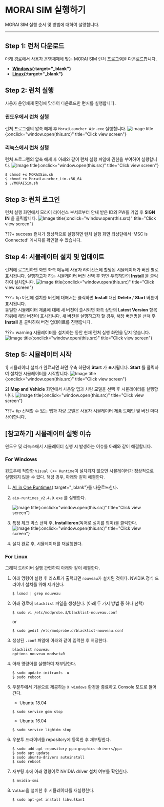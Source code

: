 # MORAI SIM 실행하기
MORAI SIM 실행 순서 및 방법에 대하여 설명합니다.

---

## Step 1: 런처 다운로드
아래 경로에서 사용자 운영체제에 맞는 MORAI SIM 런처 프로그램을 다운로드합니다.

 - **[Windows](https://develop-morai-s3-bucket.s3.ap-northeast-2.amazonaws.com/Asset/Launcher/Stage/MoraiLauncher_Win.zip){:target="_blank"}**
 - **[Linux](https://develop-morai-s3-bucket.s3.ap-northeast-2.amazonaws.com/Asset/Launcher/Release/MoraiLauncher_Lin.zip){:target="_blank"}**

## Step 2: 런처 실행
사용자 운영체제 환경에 맞추어 다운로드한 런처를 실행합니다.
    
### 윈도우에서 런처 실행
런처 프로그램의 압축 해제 후 `MoraiLauncher_Win.exe` 실행합니다.
![Image title](../img/getting-launcher.png){:onclick="window.open(this.src)" title="Click view screen"}

### 리눅스에서 런처 실행
런처 프로그램의 압축 해제 후 아래와 같이 런처 실행 파일에 권한을 부여하여 실행합니다.
![Image title](../img/getting-launcherlinux.png){:onclick="window.open(this.src)" title="Click view screen"}

``` shell
$ chmod +x MORAISim.sh
$ chmod +x MoraiLauncher_Lin.x86_64
$ ./MORAISim.sh
```

## Step 3: 런처 로그인 
런처 실행 화면에서 모라이 라이선스 부서로부터 안내 받은 ID와 PW를 기입 후 **SIGN IN** 을 클릭합니다.
![Image title](../img/getting-launcherlogin.png){:onclick="window.open(this.src)" title="Click view screen"} 

???+ success
     런처가 정상적으로 실행하면 런처 실행 화면 좌상단에서 ‘MSC is Connected’ 메시지를 확인할 수 있습니다.

## Step 4: 시뮬레이터 설치 및 업데이트
런처에 로그인하면 화면 좌측 메뉴에 사용자 라이선스에 할당된 시뮬레이터가 버전 별로 표시됩니다. 
실행하고자 하는 시뮬레이터 버전 선택 후 화면 우측하단의 **Install** 을 클릭하여 설치합니다.
![Image title](../img/getting-launcherinstall.png){:onclick="window.open(this.src)" title="Click view screen"}

???+ tip
    이전에 설치한 버전에 대해서는 클릭하면 **Install** 대신  **Delete** / **Start** 버튼이 표시됩니다. <br>동일한 시뮬레이터 제품에 대해 새 버전이 출시되면 좌측 상단의 **Latest Version** 항목 하위에 해당 버전이 표시욉니다. 새 버전을 실행하고자 할 경우, 해당 버전명을 선택 후 **Install** 을 클릭하여 버전 업데이트를 진행합니다.

???+ warning
    시뮬레이터를 설치하는 동안 현재 런처 실행 화면을 닫지 않습니다.
![Image title](../img/getting-launcherclose.png){:onclick="window.open(this.src)" title="Click view screen"}

## Step 5: 시뮬레이터 시작
1] 시뮬레이터 설치가 완료되면 화면 우측 하단에 **Start** 가 표시됩니다.  **Start** 를 클릭하여 설치한 시뮬레이터를 시작합니다.
![Image title](../img/getting-launcherstart.png){:onclick="window.open(this.src)" title="Click view screen"}
<br>

2] **Map and Vehicle** 화면에서 사용할 맵과 차량 모델을 선택 후 시뮬레이터를 실행합니다.
![Image title](../img/getting-mapvehicle.png){:onclick="window.open(this.src)" title="Click view screen"}

???+ tip
    선택할 수 있는 맵과 차량 모델은 사용자 시뮬레이터 제품 도메인 및 버전 마다 상이합니다.

## [참고하기] 시뮬레이터 실행 이슈
윈도우 및 리눅스에서 시뮬레이터 실행 시 발생하는 이슈를 아래와 같이 해결합니다.

### For Windows
윈도우에 적합한 `Visual C++ Runtime`이 설치되지 않으면 시뮬레이터가 정상적으로 실행되지 않을 수 있다.
해당 경우, 아래와 같이 해결한다.

1. [All in One Runtimes](https://www.computerbase.de/downloads/systemtools/all-in-one-runtimes/){:target="_blank"}를 다운로드한다.

2. `aio-runtimes_v2.4.9.exe` 를 실행한다.
   
    ![Image title](../img/getting-issue1.png){:onclick="window.open(this.src)" title="Click view screen"}

3. 특정 체크 박스 선택 후, **Installieren**(독어로 설치를 의미)을 클릭한다.
    ![Image title](../img/getting-issue2.png){:onclick="window.open(this.src)" title="Click view screen"}

4. 설치 완료 후, 시뮬레이터를 재실행한다.

### For Linux
그래픽 드라이버 실행 관련하여 아래와 같이 해결한다.

1. 아래 명령어 실행 후 리스트가 출력되면 `nouveau`가 설치된 것이다. NVIDIA 정식 드라이버 설치를 위해 제거한다.

    ```
    $ lsmod | grep nouveau
    ```

2. 아래 경로에 `blacklist` 파일을 생성한다. (아래 두 가지 방법 중 하나 선택)
    ```
    $ sudo vi /etc/modprobe.d/blacklist-nouveau.conf
    ```
    or
    ```
    $ sudo gedit /etc/modprobe.d/blacklist-nouveau.conf
    ```

3. 생성된 `.conf` 파일에 아래와 같이 입력한 후 저장한다.
    ```
    blacklist nouveau
    options nouveau modset=0
    ```
4. 아래 명령어를 실행하여 재부팅한다.
    ```
    $ sudo update-initramfs -u
    $ sudo reboot
    ```

5. 우분투에서 기본으로 제공하는 `X windows` 환경을 종료하고 Console 모드로 들어간다.
    - Ubuntu 18.04
    ```
    $ sudo service gdm stop
    ```

    - Ubuntu 16.04
    ```
    $ sudo service lightdm stop
    ```

6. 우분투 드라이버를 repository에 등록한 후 재부팅한다.
    ```
    $ sudo add-apt-repository ppa:graphics-drivers/ppa
    $ sudo apt update
    $ sudo ubuntu-drivers autoinstall
    $ sudo reboot
    ```

7. 재부팅 후에 아래 명령어로 NVIDIA driver 설치 여부를 확인한다.
    ```
    $ nvidia-smi
    ```

8. `Vulkan`을 설치한 후 시뮬레이터를 재실행한다.
    ```
    $ sudo apt-get install libvulkan1
    ```
